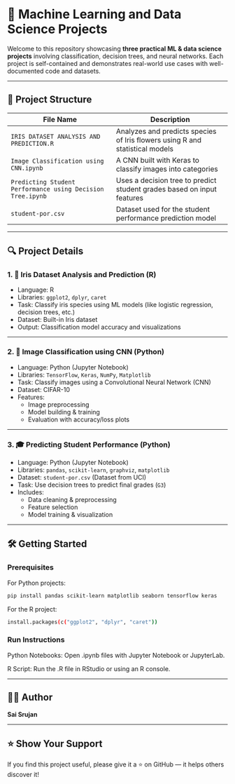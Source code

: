 # 🧠 Machine Learning and Data Science Projects

Welcome to this repository showcasing **three practical ML & data science projects** involving classification, decision trees, and neural networks. Each project is self-contained and demonstrates real-world use cases with well-documented code and datasets.

---

## 📁 Project Structure

| File Name                                         | Description                                                                 |
|--------------------------------------------------|-----------------------------------------------------------------------------|
| `IRIS DATASET ANALYSIS AND PREDICTION.R`         | Analyzes and predicts species of Iris flowers using R and statistical models |
| `Image Classification using CNN.ipynb`           | A CNN built with Keras to classify images into categories                   |
| `Predicting Student Performance using Decision Tree.ipynb` | Uses a decision tree to predict student grades based on input features     |
| `student-por.csv`                                | Dataset used for the student performance prediction model                   |

---

## 🔍 Project Details

### 1. 🌸 Iris Dataset Analysis and Prediction (R)
- Language: R
- Libraries: `ggplot2`, `dplyr`, `caret`
- Task: Classify iris species using ML models (like logistic regression, decision trees, etc.)
- Dataset: Built-in Iris dataset
- Output: Classification model accuracy and visualizations

---

### 2. 🧠 Image Classification using CNN (Python)
- Language: Python (Jupyter Notebook)
- Libraries: `TensorFlow`, `Keras`, `NumPy`, `Matplotlib`
- Task: Classify images using a Convolutional Neural Network (CNN)
- Dataset: CIFAR-10 
- Features: 
  - Image preprocessing
  - Model building & training
  - Evaluation with accuracy/loss plots

---

### 3. 🎓 Predicting Student Performance (Python)
- Language: Python (Jupyter Notebook)
- Libraries: `pandas`, `scikit-learn`, `graphviz`, `matplotlib`
- Dataset: `student-por.csv` (Dataset from UCI)
- Task: Use decision trees to predict final grades (`G3`)
- Includes:
  - Data cleaning & preprocessing
  - Feature selection
  - Model training & visualization

---

## 🛠️ Getting Started

### Prerequisites

For Python projects:
```bash
pip install pandas scikit-learn matplotlib seaborn tensorflow keras
```

For the R project:
```bash
install.packages(c("ggplot2", "dplyr", "caret"))
```

### Run Instructions
Python Notebooks: Open .ipynb files with Jupyter Notebook or JupyterLab.

R Script: Run the .R file in RStudio or using an R console.

---

## 👨‍💻 Author

**Sai Srujan**  

---

## ⭐️ Show Your Support

If you find this project useful, please give it a ⭐ on GitHub — it helps others discover it!
